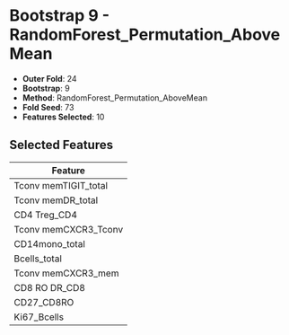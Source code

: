 # Bootstrap 9 - RandomForest_Permutation_AboveMean

- **Outer Fold**: 24
- **Bootstrap**: 9
- **Method**: RandomForest_Permutation_AboveMean
- **Fold Seed**: 73
- **Features Selected**: 10

## Selected Features

| Feature |
|---------|
| Tconv memTIGIT_total |
| Tconv memDR_total |
| CD4 Treg_CD4 |
| Tconv memCXCR3_Tconv |
| CD14mono_total |
| Bcells_total |
| Tconv memCXCR3_mem |
| CD8 RO DR_CD8 |
| CD27_CD8RO |
| Ki67_Bcells |
